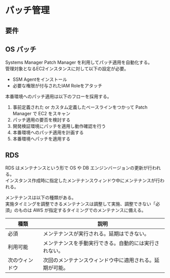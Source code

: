 # パッチ管理

## 要件


## OS パッチ
Systems Manager Patch Manager を利用してパッチ適用を自動化する。  
管理対象となるEC2インスタンスに対して以下の設定が必要。  

* SSM Agentをインストール
* 必要な権限が付与されたIAM Roleをアタッチ

本番環境へのパッチ適用は以下のフローを採用する。  

1. 事前定義された or カスタム定義したベースラインをつかって Patch Manager で EC2 をスキャン
2. パッチ適用の要否を検討する
3. 開発検証環境にパッチを適用し動作確認を行う
4. 本番環境へのパッチ適用を計画する
5. 本番環境へパッチを適用する


## RDS
RDS はメンテナンスという形で OS や DB エンジンバージョンの更新が行われる。  
インスタンス作成時に指定したメンテナンスウィンドウ中にメンテナンスが行われる。  

メンテナンスは以下の種類がある。  
実施タイミングを調整できるメンテナンスは調整して実施、調整できない「必須」のものは AWS が指定するタイミングでのメンテナンスに備える。  

|種類|説明|
|---|---|
|必須|メンテナンスが実行される。延期はできない。|
|利用可能|メンテナンスを手動実行できる。自動的には実行されない。|
|次のウィンドウ|次回のメンテナンスウィンドウ中に適用される。延期が可能。|


